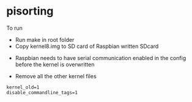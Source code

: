 # pisorting
To run
* Run make in root folder
* Copy kernel8.img to SD card of Raspbian written SDcard
 - Raspbian needs to have serial communication enabled in the config before the kernel is overwritten 
* Remove all the other kernel files

```
kernel_old=1
disable_commandline_tags=1
```


